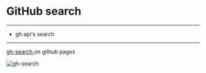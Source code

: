 # GitHub search

---

- gh api's search

---

[ gh-search ](https://extroblade.github.io/gh-search) on github pages

![gh-search](https://sun9-18.vkuserphoto.ru/impg/i1IGnpIsE5dn7q-wB99GrPDxZbWubP1b8a_F1A/mGH-Jo5qheM.jpg?size=1920x929&quality=96&sign=078dd8d3241d949e4b2c09e307f609fc&type=album)
